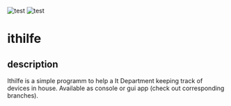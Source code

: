 
![test](https://github.com/JackWolf24/ithilfe/actions/workflows/python-app.yml/badge.svg)
![test](https://img.shields.io/badge/pytestcov-coverage-brightgreen)

# ithilfe
## description
Ithilfe is a simple programm to help a It Department keeping track of devices in house. 
Available as console or gui app (check out corresponding branches). 
